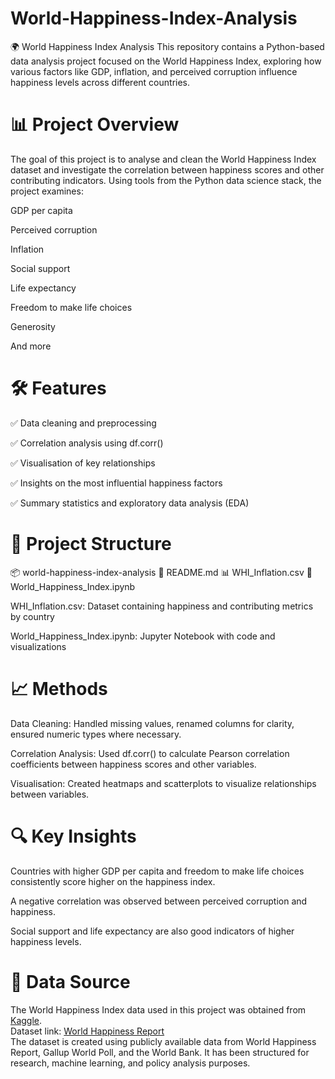 # World-Happiness-Index-Analysis
🌍 World Happiness Index Analysis
This repository contains a Python-based data analysis project focused on the World Happiness Index, exploring how various factors like GDP, inflation, and perceived corruption influence happiness levels across different countries.

# 📊 Project Overview
The goal of this project is to analyse and clean the World Happiness Index dataset and investigate the correlation between happiness scores and other contributing indicators. Using tools from the Python data science stack, the project examines:

GDP per capita

Perceived corruption

Inflation

Social support

Life expectancy

Freedom to make life choices

Generosity

And more

# 🛠 Features
✅ Data cleaning and preprocessing

✅ Correlation analysis using df.corr()

✅ Visualisation of key relationships

✅ Insights on the most influential happiness factors

✅ Summary statistics and exploratory data analysis (EDA)

# 📁 Project Structure
📦 world-happiness-index-analysis
📄 README.md
📊 WHI_Inflation.csv
📓 World_Happiness_Index.ipynb

WHI_Inflation.csv: Dataset containing happiness and contributing metrics by country

World_Happiness_Index.ipynb: Jupyter Notebook with code and visualizations

# 📈 Methods
Data Cleaning: Handled missing values, renamed columns for clarity, ensured numeric types where necessary.

Correlation Analysis: Used df.corr() to calculate Pearson correlation coefficients between happiness scores and other variables.

Visualisation: Created heatmaps and scatterplots to visualize relationships between variables.

# 🔍 Key Insights
Countries with higher GDP per capita and freedom to make life choices consistently score higher on the happiness index.

A negative correlation was observed between perceived corruption and happiness.

Social support and life expectancy are also good indicators of higher happiness levels.

# 📂 Data Source
The World Happiness Index data used in this project was obtained from [Kaggle](https://www.kaggle.com/).  
Dataset link: [World Happiness Report](https://www.kaggle.com/datasets/agrafintech/world-happiness-index-and-inflation-dataset)  
The dataset is created using publicly available data from World Happiness Report, Gallup World Poll, and the World Bank. It has been structured for research, machine learning, and policy analysis purposes.

